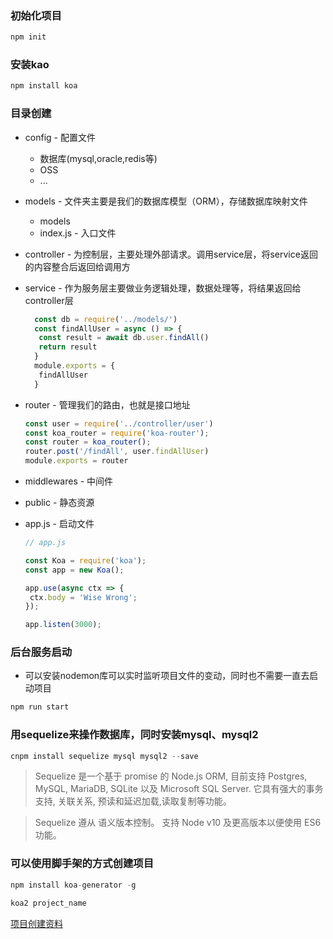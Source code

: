 ### 初始化项目
```js
npm init
```

### 安装kao
```js
npm install koa
```

### 目录创建
- config - 配置文件
   - 数据库(mysql,oracle,redis等)
   - OSS
   - ...
- models - 文件夹主要是我们的数据库模型（ORM），存储数据库映射文件
   - models
   - index.js - 入口文件
- controller - 为控制层，主要处理外部请求。调用service层，将service返回的内容整合后返回给调用方
  
- service - 作为服务层主要做业务逻辑处理，数据处理等，将结果返回给controller层
  ```js
    const db = require('../models/')
    const findAllUser = async () => {
     const result = await db.user.findAll()
     return result
    }
    module.exports = {
     findAllUser
    }
  ```
- router - 管理我们的路由，也就是接口地址
  ```js
  const user = require('../controller/user')
  const koa_router = require('koa-router');
  const router = koa_router();
  router.post('/findAll', user.findAllUser)
  module.exports = router
  ```
- middlewares - 中间件
- public - 静态资源
- app.js - 启动文件
  ```js
  // app.js

  const Koa = require('koa');
  const app = new Koa();

  app.use(async ctx => {
   ctx.body = 'Wise Wrong';
  });

  app.listen(3000);
  ```

### 后台服务启动

- 可以安装nodemon库可以实时监听项目文件的变动，同时也不需要一直去启动项目
  
```js
npm run start
```


### 用sequelize来操作数据库，同时安装mysql、mysql2
```js
cnpm install sequelize mysql mysql2 --save
```

> Sequelize 是一个基于 promise 的 Node.js ORM, 目前支持 Postgres, MySQL, MariaDB, SQLite 以及 Microsoft SQL Server. 它具有强大的事务支持, 关联关系, 预读和延迟加载,读取复制等功能。

> Sequelize 遵从 语义版本控制。 支持 Node v10 及更高版本以便使用 ES6 功能。


### 可以使用脚手架的方式创建项目
```js
npm install koa-generator -g

koa2 project_name
```
[项目创建资料](https://www.yisu.com/zixun/162347.html)